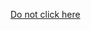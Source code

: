 <p> </p>
<p> </p>
<a href="https://www.youtube.com/watch?v=dQw4w9WgXcQ">Do not click here</a>
<p> </p>
<p> </p>
